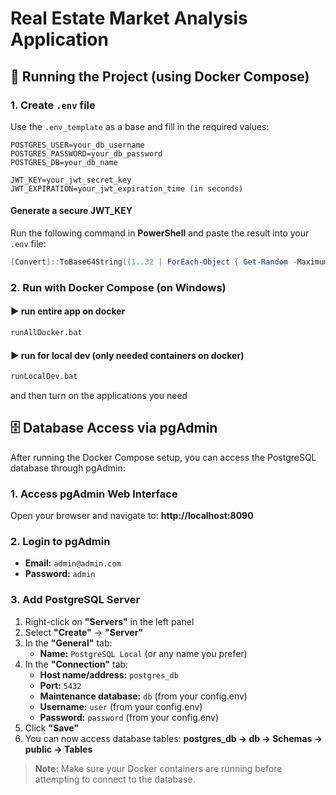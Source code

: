# Real Estate Market Analysis Application

## 🚀 Running the Project (using Docker Compose)

### 1. Create `.env` file
Use the `.env_template` as a base and fill in the required values:

```env
POSTGRES_USER=your_db_username
POSTGRES_PASSWORD=your_db_password
POSTGRES_DB=your_db_name

JWT_KEY=your_jwt_secret_key
JWT_EXPIRATION=your_jwt_expiration_time (in seconds)
```

#### Generate a secure JWT_KEY
Run the following command in **PowerShell** and paste the result into your `.env` file:

```powershell
[Convert]::ToBase64String((1..32 | ForEach-Object { Get-Random -Maximum 256 }) -as [byte[]])
```

### 2. Run with Docker Compose (on Windows)

#### ▶️ run entire app on docker
```bash
runAllDocker.bat
```

#### ▶️ run for local dev (only needed containers on docker)
```bash
runLocalDev.bat
```
and then turn on the applications you need

## 🗄️ Database Access via pgAdmin

After running the Docker Compose setup, you can access the PostgreSQL database through pgAdmin:

### 1. Access pgAdmin Web Interface
Open your browser and navigate to: **http://localhost:8090**

### 2. Login to pgAdmin
- **Email:** `admin@admin.com`
- **Password:** `admin`

### 3. Add PostgreSQL Server
1. Right-click on **"Servers"** in the left panel
2. Select **"Create"** → **"Server"**
3. In the **"General"** tab:
   - **Name:** `PostgreSQL Local` (or any name you prefer)
4. In the **"Connection"** tab:
   - **Host name/address:** `postgres_db`
   - **Port:** `5432`
   - **Maintenance database:** `db` (from your config.env)
   - **Username:** `user` (from your config.env)
   - **Password:** `password` (from your config.env)
5. Click **"Save"**
6. You can now access database tables:
**postgres_db -> db -> Schemas -> public -> Tables**


> **Note:** Make sure your Docker containers are running before attempting to connect to the database.